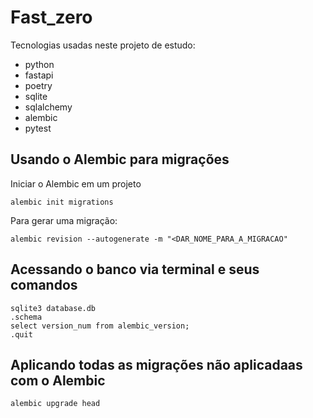 # Fast_zero

Tecnologias usadas neste projeto de estudo:
- python
- fastapi
- poetry
- sqlite
- sqlalchemy
- alembic
- pytest

## Usando o Alembic para migrações

Iniciar o Alembic em um projeto

```shell
alembic init migrations
```

Para gerar uma migração:

```shell
alembic revision --autogenerate -m "<DAR_NOME_PARA_A_MIGRACAO"
```

## Acessando o banco via terminal e seus comandos

```shell
sqlite3 database.db
.schema
select version_num from alembic_version;
.quit
```

## Aplicando todas as migrações não aplicadaas com o Alembic

```shell
alembic upgrade head
```
